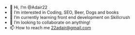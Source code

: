- 👋 Hi, I’m @Adair22
- 👀 I’m interested in Coding, SEO, Beer, Dogs and books
- 🌱 I’m currently learning front end development on Skillcrush 
- 💞️ I’m looking to collaborate on anything!
- 📫 How to reach me 22adair@gmail.com

<!---
Adair22/Adair22 is a ✨ special ✨ repository because its `README.md` (this file) appears on your GitHub profile.
You can click the Preview link to take a look at your changes.
--->
